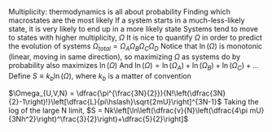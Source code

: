 Multiplicity: thermodynamics is all about probability
	Finding which macrostates are the most likely
	If a system starts in a much-less-likely state, it is very likely to end up in a more likely state
		Systems tend to move to states with higher multiplicity, $\Omega$
	It is nice to quantify $\Omega$ in order to predict the evolution of systems
		$\Omega_{total} = \Omega_A\Omega_B\Omega_C\Omega_D$
	Notice that $\ln(\Omega)$ is monotonic (linear, moving in same direction), so maximizing $\Omega$ as systems do by probability also maximizes $\ln(\Omega)$
		And $\ln(\Omega) = \ln(\Omega_A) + \ln(\Omega_B) + \ln(\Omega_C) + ...$
	Define $S \equiv k_b\ln(\Omega)$, where $k_b$ is a matter of convention

$\Omega_{U,V,N} = \dfrac{\pi^{\frac{3N}{2}}}{N!\left(\dfrac{3N}{2}-1\right)!}\left[\dfrac{L}{pi\hslash}\sqrt{2mU}\right]^{3N-1}$ 
Taking the log of the large N limit,
	$S = Nk\left[\ln\left(\dfrac{v}{N}\left(\dfrac{4\pi mU}{3Nh^2}\right)^\frac{3}{2}\right)+\dfrac{5}{2}\right]$
	
